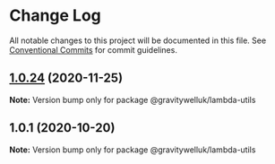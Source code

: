 # Change Log

All notable changes to this project will be documented in this file.
See [Conventional Commits](https://conventionalcommits.org) for commit guidelines.

## [1.0.24](https://github.com/GravitywellUK/packages/compare/@gravitywelluk/lambda-utils@1.0.23...@gravitywelluk/lambda-utils@1.0.24) (2020-11-25)

**Note:** Version bump only for package @gravitywelluk/lambda-utils





## 1.0.1 (2020-10-20)

**Note:** Version bump only for package @gravitywelluk/lambda-utils
